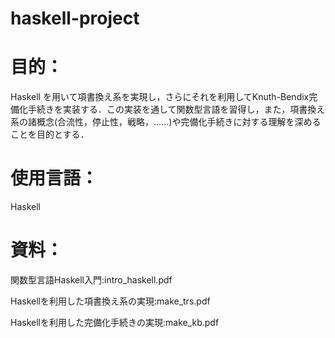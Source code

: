 # haskell-project
# 目的：
Haskell を用いて項書換え系を実現し，さらにそれを利用してKnuth-Bendix完備化手続きを実装する．この実装を通して関数型言語を習得し，また，項書換え系の諸概念(合流性，停止性，戦略，……)や完備化手続きに対する理解を深めることを目的とする．
# 使用言語：
Haskell
# 資料：

関数型言語Haskell入門:intro_haskell.pdf

Haskellを利用した項書換え系の実現:make_trs.pdf

Haskellを利用した完備化手続きの実現:make_kb.pdf
